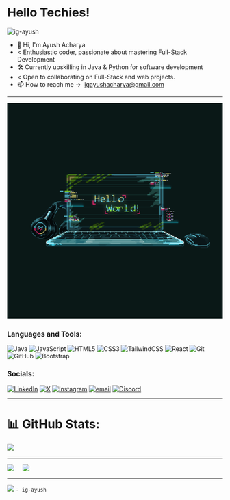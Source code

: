 # Hello Techies!<br>

<p align="left"> <img src="https://komarev.com/ghpvc/?username=ig-ayush&label=Profile%20views&color=0e75b6&style=flat" alt="ig-ayush" /> </p>

- 👋 Hi, I'm Ayush Acharya 
-  <  Enthusiastic coder, passionate about mastering Full-Stack Development               
- 🛠️ Currently upskilling in Java & Python for software development
-  < Open to collaborating on Full-Stack and web projects.
- 📫 How to reach me  ->&nbsp; igayushacharya@gmail.com
- -------------------------------------------------------------------------------------------------------------------------------------------------------
<img style="width:30vh" src="./coding.gif" alt="Programmer Gif">

### Languages and Tools:
![Java](https://img.shields.io/badge/java-%23ED8B00.svg?style=plastic&logo=openjdk&logoColor=white)
![JavaScript](https://img.shields.io/badge/javascript-%23323330.svg?style=plastic&logo=javascript&logoColor=%23F7DF1E) 
![HTML5](https://img.shields.io/badge/html5-%23E34F26.svg?style=plastic&logo=html5&logoColor=white) 
![CSS3](https://img.shields.io/badge/css3-%231572B6.svg?style=plastic&logo=css3&logoColor=white)
![TailwindCSS](https://img.shields.io/badge/tailwindcss-%2338B2AC.svg?style=plastic&logo=tailwind-css&logoColor=white) 
![React](https://img.shields.io/badge/react-%2320232a.svg?style=plastic&logo=react&logoColor=%2361DAFB) 
![Git](https://img.shields.io/badge/git-%23F05033.svg?style=plastic&logo=git&logoColor=white) 
![GitHub](https://img.shields.io/badge/github-%23121011.svg?style=plastic&logo=github&logoColor=white)
![Bootstrap](https://img.shields.io/badge/bootstrap-%238511FA.svg?style=plastic&logo=bootstrap&logoColor=white)

### Socials: 
[![LinkedIn](https://img.shields.io/badge/LinkedIn-%230077B5.svg?logo=linkedin&logoColor=white)](https://www.linkedin.com/in/ayush-acharya-65943132b/)
[![X](https://img.shields.io/badge/X-black.svg?logo=X&logoColor=white)](https://x.com/ig_ayushacharya) 
[![Instagram](https://img.shields.io/badge/Instagram-%23E4405F.svg?logo=Instagram&logoColor=white)](https://www.instagram.com/ig__ayushachar/) 
[![email](https://img.shields.io/badge/Email-D14836?logo=gmail&logoColor=white)](mailto:igayushacharya@gmail.com) 
[![Discord](https://img.shields.io/badge/Discord-%237289DA.svg?logo=discord&logoColor=white)](https://discord.gg/https://discord.com/channels/@me) 

- -------------------------------------------------------------------------------------------------------------------------------------------------------
# 📊 GitHub Stats:
![](https://github-readme-stats.vercel.app/api?username=ig-ayush&theme=dark&hide_border=false&include_all_commits=false&count_private=false)<br/>

-----------------------------------------------------------------------------------------------------------------------------------------------------------


![](https://github-readme-streak-stats.herokuapp.com/?user=ig-ayush&theme=dark&hide_border=false) &nbsp; &nbsp; ![](https://github-readme-stats.vercel.app/api/top-langs/?username=ig-ayush&theme=dark&hide_border=false&include_all_commits=false&count_private=false&layout=compact)

---
[![](https://visitcount.itsvg.in/api?id=ig-ayush&icon=0&color=0)](https://visitcount.itsvg.in)
``` - ig-ayush  ```
<!-- Proudly created with GPRM ( https://gprm.itsvg.in ) -->
